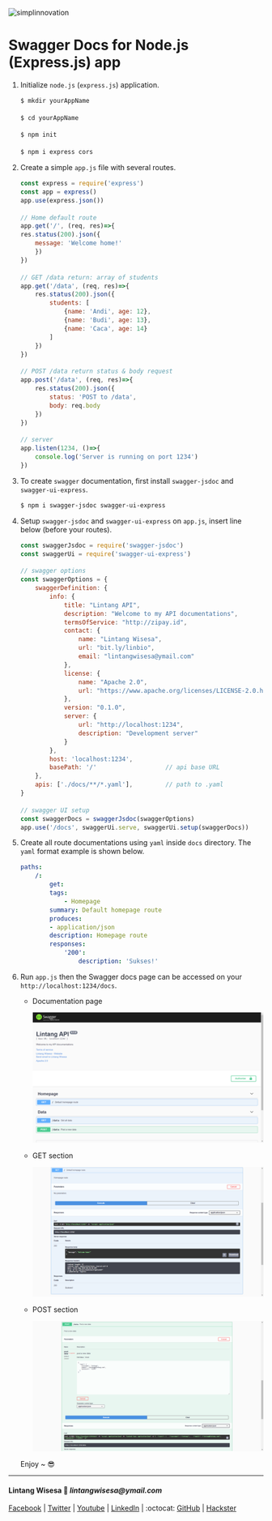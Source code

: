 
![simplinnovation](https://4.bp.blogspot.com/-f7YxPyqHAzY/WJ6VnkvE0SI/AAAAAAAADTQ/0tDQPTrVrtMAFT-q-1-3ktUQT5Il9FGdQCLcB/s350/simpLINnovation1a.png)

# Swagger Docs for Node.js (Express.js) app

1. Initialize ```node.js``` (```express.js```) application.

    ```bash
    $ mkdir yourAppName

    $ cd yourAppName
    
    $ npm init

    $ npm i express cors
    ```

2. Create a simple ```app.js``` file with several routes.

    ```javascript
    const express = require('express')
    const app = express()
    app.use(express.json())

    // Home default route
    app.get('/', (req, res)=>{
    res.status(200).json({
        message: 'Welcome home!'
        })
    })

    // GET /data return: array of students
    app.get('/data', (req, res)=>{
        res.status(200).json({
            students: [
                {name: 'Andi', age: 12},
                {name: 'Budi', age: 13},
                {name: 'Caca', age: 14}
            ]
        })
    })

    // POST /data return status & body request
    app.post('/data', (req, res)=>{
        res.status(200).json({
            status: 'POST to /data',
            body: req.body
        })
    })

    // server
    app.listen(1234, ()=>{
        console.log('Server is running on port 1234')
    })
    ```

3. To create ```swagger``` documentation, first install ```swagger-jsdoc``` and ```swagger-ui-express```.

    ```bash
    $ npm i swagger-jsdoc swagger-ui-express
    ```

4. Setup ```swagger-jsdoc``` and ```swagger-ui-express``` on ```app.js```, insert line below (before your routes).

    ```javascript
    const swaggerJsdoc = require('swagger-jsdoc')
    const swaggerUi = require('swagger-ui-express')

    // swagger options
    const swaggerOptions = {
        swaggerDefinition: {
            info: {
                title: "Lintang API",
                description: "Welcome to my API documentations",
                termsOfService: "http://zipay.id",
                contact: {
                    name: "Lintang Wisesa",
                    url: "bit.ly/linbio",
                    email: "lintangwisesa@ymail.com"
                },
                license: {
                    name: "Apache 2.0",
                    url: "https://www.apache.org/licenses/LICENSE-2.0.html"
                },
                version: "0.1.0",
                server: {
                    url: "http://localhost:1234",
                    description: "Development server"
                }
            },
            host: 'localhost:1234',
            basePath: '/'                   // api base URL
        },
        apis: ['./docs/**/*.yaml'],         // path to .yaml
    }

    // swagger UI setup
    const swaggerDocs = swaggerJsdoc(swaggerOptions)
    app.use('/docs', swaggerUi.serve, swaggerUi.setup(swaggerDocs))
    ```

5. Create all route documentations using ```yaml``` inside ```docs``` directory. The ```yaml``` format example is shown below.

    ```yaml
    paths:
        /:
            get:
            tags:
                - Homepage
            summary: Default homepage route
            produces:
            - application/json
            description: Homepage route
            responses:
                '200':
                    description: 'Sukses!'
    ```

6. Run ```app.js``` then the Swagger docs page can be accessed on your ```http://localhost:1234/docs```.

    - Documentation page

        ![a](./img/a.png)

    - GET section

        ![b](./img/b.png)

    - POST section

        ![c](./img/c.png)

    Enjoy ~ 😎

<hr>

#### Lintang Wisesa :love_letter: _lintangwisesa@ymail.com_

[Facebook](https://www.facebook.com/lintangbagus) | 
[Twitter](https://twitter.com/Lintang_Wisesa) |
[Youtube](https://www.youtube.com/user/lintangbagus) |
[LinkedIn](https://www.linkedin.com/in/lintangwisesa/) | 
:octocat: [GitHub](https://github.com/LintangWisesa) |
[Hackster](https://www.hackster.io/lintangwisesa)
